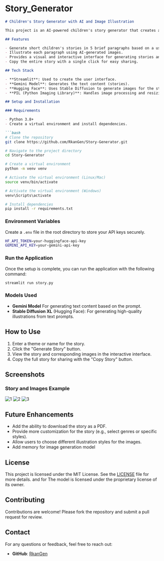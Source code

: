 # Story_Generator


```markdown
# Children's Story Generator with AI and Image Illustration

This project is an AI-powered children's story generator that creates a unique short story based on a user-provided theme and generates corresponding illustrations for each paragraph using the latest AI models.

## Features

- Generate short children's stories in 5 brief paragraphs based on a user input theme.
- Illustrate each paragraph using AI-generated images.
- Provides a visual and interactive interface for generating stories and viewing illustrations.
- Copy the entire story with a single click for easy sharing.

## Tech Stack

- **Streamlit**: Used to create the user interface.
- **Gemini Model**: Generates the text content (stories).
- **Hugging Face**: Uses Stable Diffusion to generate images for the story.
- **PIL (Python Imaging Library)**: Handles image processing and resizing.

## Setup and Installation

### Requirements

- Python 3.8+
- Create a virtual environment and install dependencies.

```bash
# Clone the repository
git clone https://github.com/RkanGen/Story-Generator.git

# Navigate to the project directory
cd Story-Generator

# Create a virtual environment
python -m venv venv

# Activate the virtual environment (Linux/Mac)
source venv/bin/activate

# Activate the virtual environment (Windows)
venv\Scripts\activate

# Install dependencies
pip install -r requirements.txt
```

### Environment Variables

Create a `.env` file in the root directory to store your API keys securely.

```bash
HF_API_TOKEN=your-huggingface-api-key
GEMINI_API_KEY=your-gemini-api-key
```

### Run the Application

Once the setup is complete, you can run the application with the following command:

```bash
streamlit run story.py
```

### Models Used

- **Gemini Model**  For generating text content based on the prompt.
- **Stable Diffusion XL** (Hugging Face): For generating high-quality illustrations from text prompts.

## How to Use

1. Enter a theme or name for the story.
2. Click the "Generate Story" button.
3. View the story and corresponding images in the interactive interface.
4. Copy the full story for sharing with the "Copy Story" button.

## Screenshots

### Story and Images Example
![1](https://github.com/user-attachments/assets/829026bd-103c-48c3-90f2-92d6e88a5789)
![2](https://github.com/user-attachments/assets/6e3ffeb4-2b1c-49d3-ad23-539ff074b22b)
![3](https://github.com/user-attachments/assets/ea48be41-68e0-4c35-b7d9-76fae2d9495a)


## Future Enhancements

- Add the ability to download the story as a PDF.
- Provide more customization for the story (e.g., select genres or specific styles).
- Allow users to choose different illustration styles for the images.
- Add memory for image generation model

## License

This project is licensed under the MIT License. See the [LICENSE](LICENSE) file for more details.
and for The model  is licensed under the proprietary license of its owner.
## Contributing

Contributions are welcome! Please fork the repository and submit a pull request for review.

## Contact

For any questions or feedback, feel free to reach out:


- **GitHub**: [RkanGen](https://github.com/RkanGen)
```



